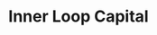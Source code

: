 ---
layout: firm_page
title: "Inner Loop Capital"
id: "innerloopcap.com"
permalink: "/innerloopcapitalinnerloopcap.com/"
website: "https://innerloopcap.com"
offices: "Baltimore (United States)"
investment_stages: "Pre-Seed, Seed"
portfolio_companies: ""
portfolio_link: "http://innerloopcap.com/#portfolio"
investment_markets: "Cybersecurity, Cloud Tech, Data Science, Infrastructure Software, AI"
founded_year: "2019"
description: "Inner Loop Capital is a Pre-Seed and Seed Venture Capital firm investing at the intersection of infrastructure software and AI. They focus on \"AI for Infra\" and \"Infra for AI\", supporting the next platform shift in global computing. Inner Loop seeks to partner with founders building generational companies."
linkedin: "https://www.linkedin.com/company/innerloopcap/"
twitter: "https://twitter.com/innerloopcap"
instagram: ""
team_page: "http://innerloopcap.com/#team"
investor_type: "Venture Capital, Micro VC"
crunchbase: "https://www.crunchbase.com/organization/innerloop-capital"
pitchbook: ""

# SEO Optimization
meta_title: "Inner Loop Capital - VC Firm - projectstartups.com"
meta_description: "Inner Loop Capital, Inner Loop Capital is a Pre-Seed and Seed Venture Capital firm investing at the intersection of infrastructure software and AI. They focus on \"AI for ..."
meta_keywords: "Inner Loop Capital, Cybersecurity, Cloud Tech, Data Science, Infrastructure Software, AI, VC firm, venture capital, startup investor, projectstartups.com"
canonical_url: "https://vc.projectstartups.com/innerloopcapitalinnerloopcap.com/"
---